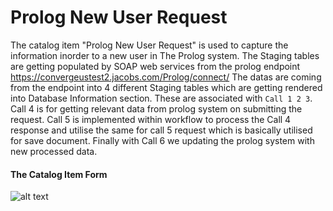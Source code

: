 Prolog New User Request
=======================
The catalog item "Prolog New User Request" is used to capture the information inorder to a new user in The Prolog system.
The Staging tables are getting populated by SOAP web services from the prolog endpoint https://convergeustest2.jacobs.com/Prolog/connect/
The datas are coming from the endpoint into 4 different Staging tables which are getting rendered into Database Information section. These are associated with `Call 1 2 3`. Call 4 is for getting relevant data from prolog system on submitting the request. Call 5 is implemented within workflow to process the Call 4 response and utilise the same for call 5 request which is basically utilised for save document. Finally with Call 6 we updating the prolog system with new processed data.

#### The Catalog Item Form 

![alt text](/ServiceNow-Development/blob/master/Web%20Service%20Implementation/Catalog%20Item.png)
